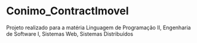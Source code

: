 # Conimo_ContractImovel
Projeto realizado para a matéria Linguagem de Programação II, Engenharia de Software I, Sistemas Web, Sistemas Distribuídos
